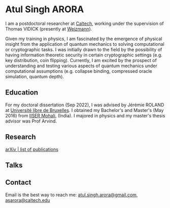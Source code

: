 # Atul Singh ARORA

I am a postdoctoral researcher at [Caltech](https://iqim.caltech.edu/people/postdocs/), working under the supervision of Thomas VIDICK (presently at [Weizmann](https://www.weizmann.ac.il/pages/)). 

Given my training in physics, I am fascinated by the emergence of physical insight from the application of quantum mechanics to solving computational or cryptographic tasks. I was initially drawn to the field by the possibility of having information theoretic security in certain cryptographic settings (e.g. key distribution, coin flipping). Currently, I am excited by the prospect of understanding and testing various aspects of quantum mechanics under computational assumptions (e.g. collapse binding, compressed oracle simulation, quantum depth).

## Education

For my doctoral dissertation (Sep 2022), I was advised by Jérémie ROLAND at [Université libre de Bruxelles](http://quic.ulb.ac.be/members/past). I obtained my Bachelor's and Master's (May 2016) from [IISER Mohali](https://www.iisermohali.ac.in/students/people-sublinks/bs-ms-2011-batch), (India). I majored in physics and my master's thesis advisor was Prof Arvind.


<!-- 
|Awarded |Degree | Institute |
|-|-|-|
| Sep 2020 | PhD | *Université libre de Bruxelles*, Belgium. Advisor: Prof Jérémie ROLAND |
| May 2016 | BS-MS (Phys Maj) | *Indian Institute of Science Education and Research (IISER)*, Mohali, India. Master's thesis advisor: Prof Arvind | 
 -->


## Research

[arXiv | list of publications](https://arxiv.org/search/quant-ph?searchtype=author&query=Arora%2C+A+S)

## Talks

## Contact
Email is the best way to reach me: atul.singh.arora@gmail.com, asarora@caltech.edu
